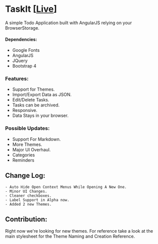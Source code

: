 # TaskIt [[Live](https://vrezn0v.github.io/TaskIt)]
A simple Todo Application built with AngularJS relying on your BrowserStorage.

#### Dependencies:
- Google Fonts
- AngularJS
- JQuery
- Bootstrap 4

### Features:
- Support for Themes.
- Import/Export Data as JSON.
- Edit/Delete Tasks.
- Tasks can be archived.
- Responsive.
- Data Stays in your browser.

### Possible Updates:
- Support For Markdown.
- More Themes.
- Major UI Overhaul.
- Categories
- Reminders
## Change Log:
```
- Auto Hide Open Context Menus While Opening A New One.
- Minor UI Changes.
- Cleaner checkboxes.
- Label Support in Alpha now.
- Added 2 new Themes.
```
## Contribution:
Right now we're looking for new themes. For reference take a look at the main stylesheet for the Theme Naming and Creation Reference.

